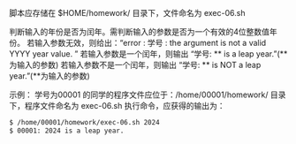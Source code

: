 脚本应存储在 $HOME/homework/ 目录下，文件命名为 exec-06.sh

判断输入的年份是否为闰年。需判断输入的参数是否为一个有效的4位整数值年份。
若输入参数无效，则给出：“error : 学号 : the argument is not a valid YYYY year value. ”
若输入参数是一个闰年，则输出 “学号: \*\* is a leap year.”(\*\*为输入的参数)
若输入参数不是一个闰年，则输出 “学号: \*\* is NOT a leap year.”(\*\*为输入的参数)

示例：
学号为00001 的同学的程序文件应位于：/home/00001/homework/ 目录下，程序文件命名为 exec-06.sh
执行命令，应获得的输出为：

```bash
$ /home/00001/homework/exec-06.sh 2024
$ 00001: 2024 is a leap year.
```



